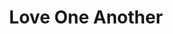---
pid: CH797
title: Love One Another
location_transcription: Center of City Hall, up high
zipcode: '19103'
outside_phl: 
neighborhood: Rittenhouse Square,Avenue of The Arts,Logan Square,Fitler Square
age: '76'
age_range: 70+
instagram: 
image_file_name: CH_797.jpg
proposal_transcription: Black [and] White figures holding hands in unity not hate.
  Can incorporate in general one to for all races...
topic: African Americans,Unity
topic_summary: 0, 0
type: Sculpture Statue,Other No Form
keywords_other: 
credit: 
image_labels: 
twitter: 
facebook: 
permalink: "/monuments/ch797/"
layout: item-page
---
